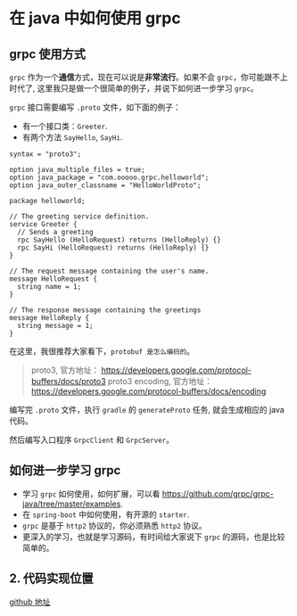 # 在 java 中如何使用 grpc


## grpc 使用方式

`grpc` 作为一个**通信**方式，现在可以说是**非常流行**。如果不会 `grpc`，你可能跟不上时代了, 这里我只是做一个很简单的例子，并说下如何进一步学习 `grpc`。


`grpc` 接口需要编写 `.proto` 文件，如下面的例子：

* 有一个接口类：`Greeter`.
* 有两个方法 `SayHello`, `SayHi`.

```
syntax = "proto3";

option java_multiple_files = true;
option java_package = "com.ooooo.grpc.helloworld";
option java_outer_classname = "HelloWorldProto";

package helloworld;

// The greeting service definition.
service Greeter {
  // Sends a greeting
  rpc SayHello (HelloRequest) returns (HelloReply) {}
  rpc SayHi (HelloRequest) returns (HelloReply) {}
}

// The request message containing the user's name.
message HelloRequest {
  string name = 1;
}

// The response message containing the greetings
message HelloReply {
  string message = 1;
}

```

在这里，我很推荐大家看下，`protobuf 是怎么编码的`。

> proto3, 官方地址： https://developers.google.com/protocol-buffers/docs/proto3
> proto3 encoding, 官方地址： https://developers.google.com/protocol-buffers/docs/encoding


编写完 `.proto` 文件，执行 `gradle` 的 `generateProto` 任务, 就会生成相应的 java 代码。

然后编写入口程序 `GrpcClient` 和 `GrpcServer`。


## 如何进一步学习 grpc

* 学习 `grpc` 如何使用，如何扩展，可以看 https://github.com/grpc/grpc-java/tree/master/examples.
* 在 `spring-boot` 中如何使用，有开源的 `starter`.
* `grpc` 是基于 `http2` 协议的，你必须熟悉 `http2` 协议。
* 更深入的学习，也就是学习源码，有时间给大家说下 `grpc` 的源码，也是比较简单的。



## 2. 代码实现位置

[github 地址](https://github.com/ooooo-youwillsee/java-framework-guide/blob/main/spring-boot-grpc)

